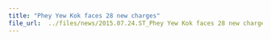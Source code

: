 ```yaml
---
title: "Phey Yew Kok faces 28 new charges"
file_url:  ../files/news/2015.07.24.ST_Phey Yew Kok faces 28 new charges.pdf
---
```

